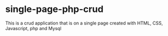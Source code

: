 # single-page-php-crud
This is a crud application that is on a single page created with HTML, CSS, Javascript, php and Mysql
